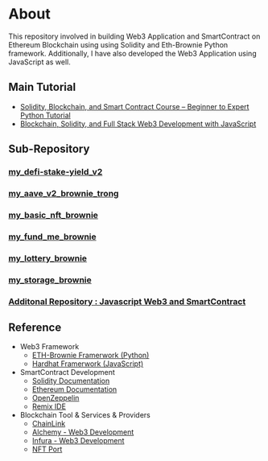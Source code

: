 # About
This repository involved in building Web3 Application  and SmartContract on Ethereum Blockchain using using Solidity and  Eth-Brownie Python framework. Additionally, I have also developed the Web3 Application using JavaScript as well.

## Main Tutorial
* [Solidity, Blockchain, and Smart Contract Course – Beginner to Expert Python Tutorial](https://github.com/smartcontractkit/full-blockchain-solidity-course-py)
* [Blockchain, Solidity, and Full Stack Web3 Development with JavaScript ](https://github.com/smartcontractkit/full-blockchain-solidity-course-js)

## Sub-Repository
### [my_defi-stake-yield_v2](https://github.com/technqvi/BlockChain-Development/tree/main/my_defi-stake-yield_v2)
### [my_aave_v2_brownie_trong](https://github.com/technqvi/BlockChain-Development/tree/main/my_aave_v2_brownie_trong)
### [my_basic_nft_brownie](https://github.com/technqvi/BlockChain-Development/tree/main/my_basic_nft_brownie)
### [my_fund_me_brownie](https://github.com/technqvi/BlockChain-Development/tree/main/my_fund_me_brownie)
### [my_lottery_brownie](https://github.com/technqvi/BlockChain-Development/tree/main/my_lottery_brownie)
### [my_storage_brownie](https://github.com/technqvi/BlockChain-Development/tree/main/my_storage_brownie)
### [Additonal Repository : Javascript Web3 and SmartContract](https://github.com/peter-wg2535) 

## Reference
* Web3 Framework
  * [ETH-Brownie Framerwork (Python)](https://github.com/eth-brownie/brownie)
  * [Hardhat Framerwork (JavaScript)](https://hardhat.org/docs)
* SmartContract Development
  * [Solidity Documentation](https://docs.soliditylang.org/en/v0.8.13/)
  * [Ethereum Documentation](https://ethereum.org/en/developers/docs/)
  * [OpenZeppelin](https://docs.openzeppelin.com/)
  * [Remix IDE](https://remix.ethereum.org/)
* Blockchain Tool & Services & Providers
  * [ChainLink](https://docs.chain.link/)
  * [Alchemy - Web3 Development](https://www.alchemy.com/)
  * [Infura - Web3 Development](https://www.infura.io/)
  * [NFT Port](https://docs.nftport.xyz/)







